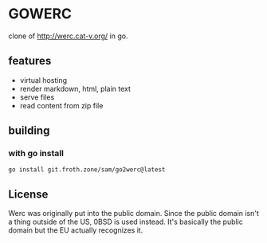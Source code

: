 # GOWERC

clone of http://werc.cat-v.org/ in go.

## features
* virtual hosting
* render markdown, html, plain text
* serve files
* read content from zip file

## building

### with go install

	go install git.froth.zone/sam/go2werc@latest

<!-- ### in docker

check out the repo and run:

	make

## configuration

see the example configuration files in [werc](werc)

### using a zip file

zip a directory up and pass it to gowerc's `-root` option.

	zip -r werc.zip werc

## running

	gowerc -l :80 -root werc/

with a zip file:

	gowerc -l :80 -root werc.zip

### in docker

	docker run --rm --name gowerc -v $PWD:/opt mischief/gowerc -root /opt/werc.zip -->

## License
Werc was originally put into the public domain. Since the public domain isn't a thing
outside of the US, 0BSD is used instead. It's basically the public domain but the EU 
actually recognizes it.